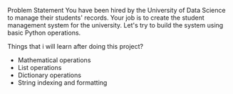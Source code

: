 Problem Statement
You have been hired by the University of Data Science to manage their students' 
records. Your job is to create the student management system for the university.
Let's try to build the system using basic Python operations.

Things that i will learn after doing this project?

   - Mathematical operations
   - List operations
   - Dictionary operations
   - String indexing and formatting